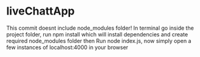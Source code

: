 # liveChattApp
This commit doesnt include node_modules folder!
In terminal go inside the project folder,
run npm install which will install dependencies and create required node_modules folder then
Run node index.js,
now simply open a few instances of localhost:4000 in your browser
